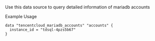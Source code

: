 Use this data source to query detailed information of mariadb accounts

Example Usage

```hcl
data "tencentcloud_mariadb_accounts" "accounts" {
  instance_id = "tdsql-4pzs5b67"
}
```
